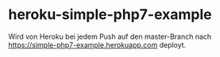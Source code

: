 # heroku-simple-php7-example

Wird von Heroku bei jedem Push auf den master-Branch nach https://simple-php7-example.herokuapp.com deployt. 
